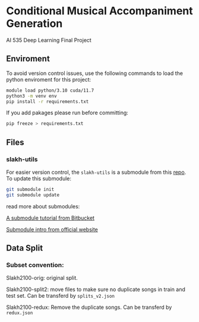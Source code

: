 # Conditional Musical Accompaniment Generation
AI 535 Deep Learning Final Project

## Enviroment
To avoid version control issues, use the following commands to load the python enviroment for this project:
```bash
module load python/3.10 cuda/11.7
python3 -m venv env
pip install -r requirements.txt
```
If you add pakages please run before committing:
```bash
pip freeze > requirements.txt
```

## Files
### slakh-utils
For easier version control, the `slakh-utils` is a submodule from this [repo](https://github.com/shawn120/slakh-utils/tree/4118ea16222d11d295496845e898cd497c7b7673). To update this submodule:

```bash
git submodule init
git submodule update
```
read more about submodules:

[A submodule tutorial from Bitbucket](https://www.atlassian.com/git/tutorials/git-submodule)

[Submodule intro from official website](https://git-scm.com/book/en/v2/Git-Tools-Submodules)

## Data Split
### Subset convention:
Slakh2100-orig: original split.

Slakh2100-split2: move files to make sure no duplicate songs in train and test set. Can be transferd by `splits_v2.json`

Slakh2100-redux: Remove the duplicate songs. Can be transferd by `redux.json`